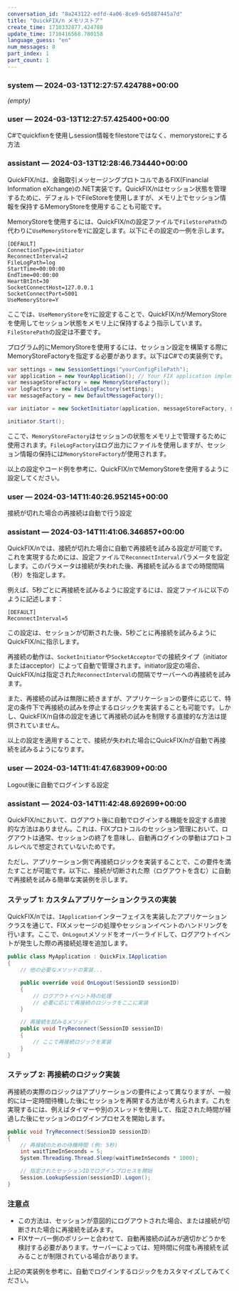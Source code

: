 ```yaml
---
conversation_id: "8a243122-edfd-4a06-8ce9-6d5887445a7d"
title: "QuickFIX/n メモリストア"
create_time: 1710332877.424788
update_time: 1710416568.780158
language_guess: "en"
num_messages: 8
part_index: 1
part_count: 1
---
```


### system — 2024-03-13T12:27:57.424788+00:00

_(empty)_

### user — 2024-03-13T12:27:57.425400+00:00

C#でquickfixnを使用しsession情報をfilestoreではなく、memorystoreにする方法

### assistant — 2024-03-13T12:28:46.734440+00:00

QuickFIX/nは、金融取引メッセージングプロトコルであるFIX(Financial Information eXchange)の.NET実装です。QuickFIX/nはセッション状態を管理するために、デフォルトでFileStoreを使用しますが、メモリ上でセッション情報を保持するMemoryStoreを使用することも可能です。

MemoryStoreを使用するには、QuickFIX/nの設定ファイルで`FileStorePath`の代わりに`UseMemoryStore`を`Y`に設定します。以下にその設定の一例を示します。

```
[DEFAULT]
ConnectionType=initiator
ReconnectInterval=2
FileLogPath=log
StartTime=00:00:00
EndTime=00:00:00
HeartBtInt=30
SocketConnectHost=127.0.0.1
SocketConnectPort=5001
UseMemoryStore=Y
```

ここでは、`UseMemoryStore`を`Y`に設定することで、QuickFIX/nがMemoryStoreを使用してセッション状態をメモリ上に保持するよう指示しています。`FileStorePath`の設定は不要です。

プログラム的にMemoryStoreを使用するには、セッション設定を構築する際にMemoryStoreFactoryを指定する必要があります。以下はC#での実装例です。

```csharp
var settings = new SessionSettings("yourConfigFilePath");
var application = new YourApplication(); // Your FIX application implementation
var messageStoreFactory = new MemoryStoreFactory();
var logFactory = new FileLogFactory(settings);
var messageFactory = new DefaultMessageFactory();

var initiator = new SocketInitiator(application, messageStoreFactory, settings, logFactory, messageFactory);

initiator.Start();
```

ここで、`MemoryStoreFactory`はセッションの状態をメモリ上で管理するために使用されます。`FileLogFactory`はログ出力にファイルを使用しますが、セッション情報の保持には`MemoryStoreFactory`が使用されます。

以上の設定やコード例を参考に、QuickFIX/nでMemoryStoreを使用するように設定してください。

### user — 2024-03-14T11:40:26.952145+00:00

接続が切れた場合の再接続は自動で行う設定

### assistant — 2024-03-14T11:41:06.346857+00:00

QuickFIX/nでは、接続が切れた場合に自動で再接続を試みる設定が可能です。これを実現するためには、設定ファイルで`ReconnectInterval`パラメータを設定します。このパラメータは接続が失われた後、再接続を試みるまでの時間間隔（秒）を指定します。

例えば、5秒ごとに再接続を試みるように設定するには、設定ファイルに以下のように記述します：

```
[DEFAULT]
ReconnectInterval=5
```

この設定は、セッションが切断された後、5秒ごとに再接続を試みるようにQuickFIX/nに指示します。

再接続の動作は、`SocketInitiator`や`SocketAcceptor`での接続タイプ（initiatorまたはacceptor）によって自動で管理されます。initiator設定の場合、QuickFIX/nは指定された`ReconnectInterval`の間隔でサーバーへの再接続を試みます。

また、再接続の試みは無限に続きますが、アプリケーションの要件に応じて、特定の条件下で再接続の試みを停止するロジックを実装することも可能です。しかし、QuickFIX/n自体の設定を通じて再接続の試みを制限する直接的な方法は提供されていません。

以上の設定を適用することで、接続が失われた場合にQuickFIX/nが自動で再接続を試みるようになります。

### user — 2024-03-14T11:41:47.683909+00:00

Logout後に自動でログインする設定

### assistant — 2024-03-14T11:42:48.692699+00:00

QuickFIX/nにおいて、ログアウト後に自動でログインする機能を設定する直接的な方法はありません。これは、FIXプロトコルのセッション管理において、ログアウトは通常、セッションの終了を意味し、自動再ログインの挙動はプロトコルレベルで想定されていないためです。

ただし、アプリケーション側で再接続ロジックを実装することで、この要件を満たすことが可能です。以下に、接続が切断された際（ログアウトを含む）に自動で再接続を試みる簡単な実装例を示します。

### ステップ 1: カスタムアプリケーションクラスの実装

QuickFIX/nでは、`IApplication`インターフェイスを実装したアプリケーションクラスを通じて、FIXメッセージの処理やセッションイベントのハンドリングを行います。ここで、`OnLogout`メソッドをオーバーライドして、ログアウトイベントが発生した際の再接続処理を追加します。

```csharp
public class MyApplication : QuickFix.IApplication
{
    // 他の必要なメソッドの実装...

    public override void OnLogout(SessionID sessionID)
    {
        // ログアウトイベント時の処理
        // 必要に応じて再接続のロジックをここに実装
    }

    // 再接続を試みるメソッド
    public void TryReconnect(SessionID sessionID)
    {
        // ここで再接続ロジックを実装
    }
}
```

### ステップ 2: 再接続のロジック実装

再接続の実際のロジックはアプリケーションの要件によって異なりますが、一般的には一定時間待機した後にセッションを再開する方法が考えられます。これを実現するには、例えばタイマーや別のスレッドを使用して、指定された時間が経過した後にセッションのログインプロセスを開始します。

```csharp
public void TryReconnect(SessionID sessionID)
{
    // 再接続のための待機時間 (例: 5秒)
    int waitTimeInSeconds = 5;
    System.Threading.Thread.Sleep(waitTimeInSeconds * 1000);

    // 指定されたセッションIDでログインプロセスを開始
    Session.LookupSession(sessionID).Logon();
}
```

### 注意点

- この方法は、セッションが意図的にログアウトされた場合、または接続が切断された場合に再接続を試みます。
- FIXサーバー側のポリシーと合わせて、自動再接続の試みが適切かどうかを検討する必要があります。サーバーによっては、短時間に何度も再接続を試みることが制限されている場合があります。

上記の実装例を参考に、自動でログインするロジックをカスタマイズしてみてください。
